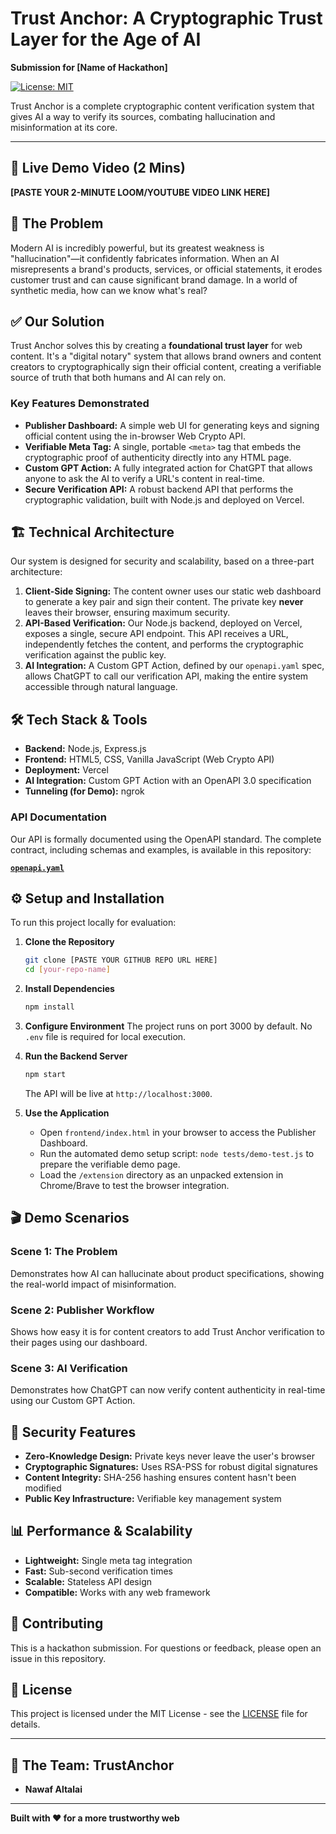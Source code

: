 # Trust Anchor: A Cryptographic Trust Layer for the Age of AI

**Submission for [Name of Hackathon]**

[![License: MIT](https://img.shields.io/badge/License-MIT-yellow.svg)](https://opensource.org/licenses/MIT)

Trust Anchor is a complete cryptographic content verification system that gives AI a way to verify its sources, combating hallucination and misinformation at its core.

---

## 🚀 Live Demo Video (2 Mins)

**[PASTE YOUR 2-MINUTE LOOM/YOUTUBE VIDEO LINK HERE]**

## 🧠 The Problem

Modern AI is incredibly powerful, but its greatest weakness is "hallucination"—it confidently fabricates information. When an AI misrepresents a brand's products, services, or official statements, it erodes customer trust and can cause significant brand damage. In a world of synthetic media, how can we know what's real?

## ✅ Our Solution

Trust Anchor solves this by creating a **foundational trust layer** for web content. It's a "digital notary" system that allows brand owners and content creators to cryptographically sign their official content, creating a verifiable source of truth that both humans and AI can rely on.

### Key Features Demonstrated
* **Publisher Dashboard:** A simple web UI for generating keys and signing official content using the in-browser Web Crypto API.
* **Verifiable Meta Tag:** A single, portable `<meta>` tag that embeds the cryptographic proof of authenticity directly into any HTML page.
* **Custom GPT Action:** A fully integrated action for ChatGPT that allows anyone to ask the AI to verify a URL's content in real-time.
* **Secure Verification API:** A robust backend API that performs the cryptographic validation, built with Node.js and deployed on Vercel.

## 🏗️ Technical Architecture

Our system is designed for security and scalability, based on a three-part architecture:

1.  **Client-Side Signing:** The content owner uses our static web dashboard to generate a key pair and sign their content. The private key **never** leaves their browser, ensuring maximum security.
2.  **API-Based Verification:** Our Node.js backend, deployed on Vercel, exposes a single, secure API endpoint. This API receives a URL, independently fetches the content, and performs the cryptographic verification against the public key.
3.  **AI Integration:** A Custom GPT Action, defined by our `openapi.yaml` spec, allows ChatGPT to call our verification API, making the entire system accessible through natural language.

## 🛠️ Tech Stack & Tools

-   **Backend:** Node.js, Express.js
-   **Frontend:** HTML5, CSS, Vanilla JavaScript (Web Crypto API)
-   **Deployment:** Vercel
-   **AI Integration:** Custom GPT Action with an OpenAPI 3.0 specification
-   **Tunneling (for Demo):** ngrok

### API Documentation

Our API is formally documented using the OpenAPI standard. The complete contract, including schemas and examples, is available in this repository:

[**`openapi.yaml`**](./openapi.yaml)

## ⚙️ Setup and Installation

To run this project locally for evaluation:

1.  **Clone the Repository**
    ```bash
    git clone [PASTE YOUR GITHUB REPO URL HERE]
    cd [your-repo-name]
    ```

2.  **Install Dependencies**
    ```bash
    npm install
    ```

3.  **Configure Environment**
    The project runs on port 3000 by default. No `.env` file is required for local execution.

4.  **Run the Backend Server**
    ```bash
    npm start
    ```
    The API will be live at `http://localhost:3000`.

5.  **Use the Application**
    -   Open `frontend/index.html` in your browser to access the Publisher Dashboard.
    -   Run the automated demo setup script: `node tests/demo-test.js` to prepare the verifiable demo page.
    -   Load the `/extension` directory as an unpacked extension in Chrome/Brave to test the browser integration.

## 🎬 Demo Scenarios

### Scene 1: The Problem
Demonstrates how AI can hallucinate about product specifications, showing the real-world impact of misinformation.

### Scene 2: Publisher Workflow
Shows how easy it is for content creators to add Trust Anchor verification to their pages using our dashboard.

### Scene 3: AI Verification
Demonstrates how ChatGPT can now verify content authenticity in real-time using our Custom GPT Action.

## 🔐 Security Features

- **Zero-Knowledge Design:** Private keys never leave the user's browser
- **Cryptographic Signatures:** Uses RSA-PSS for robust digital signatures
- **Content Integrity:** SHA-256 hashing ensures content hasn't been modified
- **Public Key Infrastructure:** Verifiable key management system

## 📊 Performance & Scalability

- **Lightweight:** Single meta tag integration
- **Fast:** Sub-second verification times
- **Scalable:** Stateless API design
- **Compatible:** Works with any web framework

## 🤝 Contributing

This is a hackathon submission. For questions or feedback, please open an issue in this repository.

## 📄 License

This project is licensed under the MIT License - see the [LICENSE](LICENSE) file for details.

---

## 👥 The Team: TrustAnchor

- **Nawaf Altalai**

---

**Built with ❤️ for a more trustworthy web**